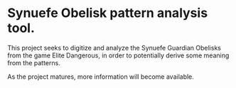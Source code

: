 # Synuefe Obelisk pattern analysis tool. 

This project seeks to digitize and analyze the Synuefe Guardian Obelisks from the game Elite Dangerous, in order to potentially derive some meaning from the patterns. 

As the project matures, more information will become available. 
